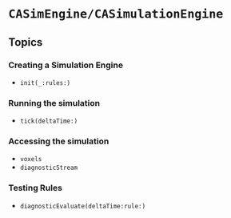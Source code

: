 # ``CASimEngine/CASimulationEngine``

## Topics

### Creating a Simulation Engine

- ``init(_:rules:)``

### Running the simulation

- ``tick(deltaTime:)``

### Accessing the simulation

- ``voxels``
- ``diagnosticStream``

### Testing Rules

- ``diagnosticEvaluate(deltaTime:rule:)``
